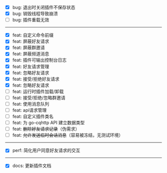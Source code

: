 - [x] bug: 退出时关闭插件不保存状态
- [x] bug: 销毁线程导致崩溃
- [ ] bug: 插件重载无效
---
- [x] feat: 自定义命令前缀
- [x] feat: 屏蔽好友请求
- [x] feat: 屏蔽群邀请
- [x] feat: 屏蔽频道消息
- [x] feat: 插件可输出控制台日志
- [x] feat: 好友请求管理
- [x] feat: 忽略好友请求
- [x] feat: 接受/拒绝好友请求
- [x] feat: 忽略好友请求
- [ ] feat: 运行时插件加载/卸载
- [ ] feat: 接受/拒绝/忽略群邀请
- [ ] feat: 使用消息队列
- [ ] feat: api请求管理
- [ ] feat: 自定义插件类名
- [ ] feat: 为 go-cqhttp API 建立数据类型
- [ ] feat: ~~删除好友请求记录~~（伪需求）
- [ ] feat: ~~允许发送临时会话消息~~（容易被冻结，无测试环境）
---
- [x] perf: 简化用户同意好友请求的交互
---
- [x] docs: 更新插件文档
